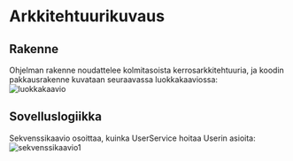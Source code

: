 # Arkkitehtuurikuvaus

## Rakenne

Ohjelman rakenne noudattelee kolmitasoista kerrosarkkitehtuuria, ja koodin pakkausrakenne kuvataan seuraavassa luokkakaaviossa:
<br />
![luokkakaavio](http://yuml.me/58c2f5f3.png)

## Sovelluslogiikka

Sekvenssikaavio osoittaa, kuinka UserService hoitaa Userin asioita:
<br />
![sekvenssikaavio1](http://yuml.me/345b7cbd.png)